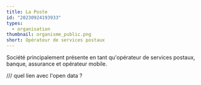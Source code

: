 ```yaml
---
title: La Poste
id: "20230924193933"
types:
  - organisation
thumbnail: organisme_public.png
short: Opérateur de services postaux
---
```


Société principalement présente en tant qu'opérateur de services postaux, banque, assurance et opérateur mobile.

/// quel lien avec l'open data ?